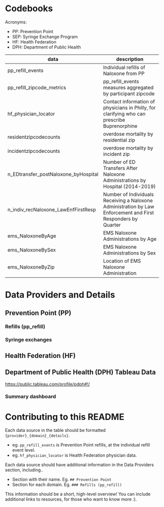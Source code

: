 Codebooks
=========

Acronyms:

* PP: Prevention Point
* SEP: Syringe Exchange Program
* HF: Health Federation
* DPH: Department of Public Health


| data | description |
| ---- | ----------- |
| pp_refill_events | Individual refills of Naloxone from PP |
| pp_refill_zipcode_metrics | pp_refill_events measures aggregated by participant zipcode |
| hf_physician_locator | Contact information of physicians in Philly, for clarifying who can prescribe Buprenorphine |
| residentzipcodecounts | overdose mortality by residential zip |
| incidentzipcodecounts | overdose mortality by incident zip |
| n_EDtransfer_postNaloxone_byHospital | Number of ED Transfers After Naloxone Administrations by Hospital (2014-2019) |
| n_indiv_recNaloxone_LawEnfFirstResp | Number of Individuals Receiving a Naloxone Administration by Law Enforcement and First Responders by Quarter |
| ems_NaloxoneByAge | EMS Naloxone Administrations by Age |
| ems_NaloxoneBySex | EMS Naloxone Administrations by Sex |
| ems_NaloxoneByZip | Location of EMS Naloxone Administration |

Data Providers and Details
==========================

## Prevention Point (PP)

### Refills (pp_refill)

### Syringe exchanges

## Health Federation (HF)

## Department of Public Health (DPH) Tableau Data

https://public.tableau.com/profile/pdph#!/

### Summary dashboard


Contributing to this README
===========================


Each data source in the table should be formatted `{provider}_{domain}_{details}`.

* eg. `pp_refill_events` is Prevention Point refills, at the individual refill event level.
* eg. `hf_physician_locator` is Health Federation physician data.
 
Each data source should have additional information in the Data Providers section, including..

* Section with their name. Eg. `## Prevention Point`
* Section for each domain. Eg. `### Refills (pp_refill)`

This information should be a short, high-level overview! You can include additional links to resources, for those who want to know more :).
